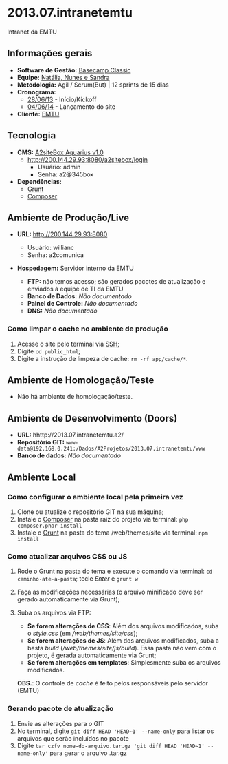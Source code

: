 # 2013.07.intranetemtu
Intranet da EMTU

## Informações gerais

* **Software de Gestão:** [Basecamp Classic](https://a2comunicacao.basecamphq.com/projects/11255614-2013-07-intranet_emtu/logg)
* **Equipe:** [Natália, Nunes e Sandra](https://a2comunicacao.basecamphq.com/projects/11255614-2013-07-intranet_emtu/todo_items/167034631/comments)
* **Metodologia:** Ágil / Scrum(But) | 12 sprints de 15 dias
* **Cronograma:**
	* [28/06/13](https://a2comunicacao.basecamphq.com/projects/11255614-2013-07-intranet_emtu/todo_items/167034631/commentss) - Início/Kickoff
	* [04/06/14](https://a2comunicacao.basecamphq.com/milestones/39584552/comments) - Lançamento do site
* **Cliente:** [EMTU](http://www.emtu.sp.gov.br/)

## Tecnologia

* **CMS:** [A2siteBox Aquarius v1.0](/projeto-web/setup/a2sitebox.md)
	* http://200.144.29.93:8080/a2sitebox/login
		* Usuário: admin
		* Senha: a2@345box
* **Dependências:**
	* [Grunt](/projeto-web/setup/grunt.md)
	* [Composer](/projeto-web/setup/composer.md)

## Ambiente de Produção/Live

* **URL:** http://200.144.29.93:8080	
	* Usuário: willianc
	* Senha: a2comunica
	
* **Hospedagem:** Servidor interno da EMTU
	* **FTP:** não temos acesso; são gerados pacotes de atualização e enviados à equipe de TI da EMTU
	* **Banco de Dados:** _Não documentado_
	* **Painel de Controle:** _Não documentado_
	* **DNS:** _Não documentado_

### Como limpar o cache no ambiente de produção

1. Acesse o site pelo terminal via [SSH](#ssh);
2. Digite `cd public_html`;
3. Digite a instrução de limpeza de cache: `rm -rf app/cache/*`.

## Ambiente de Homologação/Teste
* Não há ambiente de homologação/teste.

## Ambiente de Desenvolvimento (Doors)
* **URL:** hhttp://2013.07.intranetemtu.a2/
* **Repositório GIT:** `www-data@192.168.0.241:/Dados/A2Projetos/2013.07.intranetemtu/www`
* **Banco de dados:** _Não documentado_

## Ambiente Local

### Como configurar o ambiente local pela primeira vez

1. Clone ou atualize o repositório GIT na sua máquina;
2. Instale o [Composer](/projeto-web/setup/composer.md) na pasta raiz do projeto via terminal: `php composer.phar install`
3. Instale o [Grunt](/projeto-web/setup/grunt.md) na pasta do tema /web/themes/site via terminal: `npm install`


### Como atualizar arquivos CSS ou JS
1. Rode o Grunt na pasta do tema e execute o comando via terminal: `cd caminho-ate-a-pasta`; tecle _Enter_ e `grunt w`
2. Faça as modificações necessárias (o arquivo minificado deve ser gerado automaticamente via Grunt);
3. Suba os arquivos via FTP:
	* **Se forem alterações de CSS**: Além dos arquivos modificados, suba o _style.css_ (em _/web/themes/site/css_);
	* **Se forem alterações de JS**: Além dos arquivos modificados, suba a basta _build_ (_/web/themes/site/js/build_). Essa pasta não vem com o projeto, é gerada automaticamente via Grunt;
	* **Se forem alterações em templates**: Simplesmente suba os arquivos modificados.
	
	**OBS.**: O controle de _cache_ é feito pelos responsáveis pelo servidor (EMTU)

### Gerando pacote de atualização

1. Envie as alterações para o GIT
2. No terminal, digite `git diff HEAD 'HEAD~1' --name-only`  para listar os arquivos que serão incluídos no pacote
3. Digite ``tar czfv nome-do-arquivo.tar.gz 'git diff HEAD 'HEAD~1' --name-only'``  para gerar o arquivo .tar.gz
